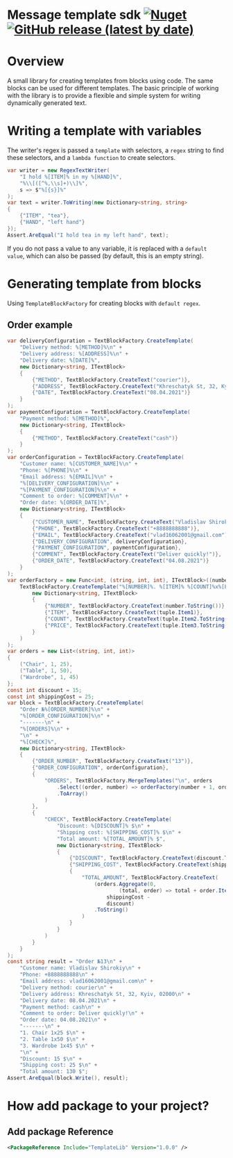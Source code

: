 ﻿Message template sdk [![Nuget](https://img.shields.io/nuget/v/TemplateLib?style=plastic)](https://www.nuget.org/packages/TemplateLib) [![GitHub release (latest by date)](https://img.shields.io/github/v/release/VladShyrokyi/template-message-sdk)](https://github.com/VladShyrokyi/template-message-sdk)
====

# Overview
A small library for creating templates from blocks using code. The same blocks can be used for different templates. The basic principle of working with the library is to provide a flexible and simple system for writing dynamically generated text.

# Writing a template with variables
The writer's regex is passed a `template` with selectors, a `regex` string to find these selectors, and a `lambda function` to create selectors.
```c#
var writer = new RegexTextWriter(
    "I hold %[ITEM]% in my %[HAND]%",
    "%\\[([^%,\\s]+)\\]%",
    s => $"%[{s}]%"
);
var text = writer.ToWriting(new Dictionary<string, string>
{
    {"ITEM", "tea"},
    {"HAND", "left hand"}
});
Assert.AreEqual("I hold tea in my left hand", text);
```
If you do not pass a value to any variable, it is replaced with a `default value`, which can also be passed (by default, this is an empty string).

# Generating template from blocks
Using `TemplateBlockFactory` for creating blocks with `default regex`.

## Order example
```c#
var deliveryConfiguration = TextBlockFactory.CreateTemplate(
    "Delivery method: %[METHOD]%\n" +
    "Delivery address: %[ADDRESS]%\n" +
    "Delivery date: %[DATE]%",
    new Dictionary<string, ITextBlock>
    {
        {"METHOD", TextBlockFactory.CreateText("courier")},
        {"ADDRESS", TextBlockFactory.CreateText("Khreschatyk St, 32, Kyiv, 02000")},
        {"DATE", TextBlockFactory.CreateText("08.04.2021")}
    }
);
var paymentConfiguration = TextBlockFactory.CreateTemplate(
    "Payment method: %[METHOD]%",
    new Dictionary<string, ITextBlock>
    {
        {"METHOD", TextBlockFactory.CreateText("cash")}
    }
);
var orderConfiguration = TextBlockFactory.CreateTemplate(
    "Customer name: %[CUSTOMER_NAME]%\n" +
    "Phone: %[PHONE]%\n" +
    "Email address: %[EMAIL]%\n" +
    "%[DELIVERY_CONFIGURATION]%\n" +
    "%[PAYMENT_CONFIGURATION]%\n" +
    "Comment to order: %[COMMENT]%\n" +
    "Order date: %[ORDER_DATE]%",
    new Dictionary<string, ITextBlock>
    {
        {"CUSTOMER_NAME", TextBlockFactory.CreateText("Vladislav Shirokiy")},
        {"PHONE", TextBlockFactory.CreateText("+8888888888")},
        {"EMAIL", TextBlockFactory.CreateText("vlad16062001@gmail.com")},
        {"DELIVERY_CONFIGURATION", deliveryConfiguration},
        {"PAYMENT_CONFIGURATION", paymentConfiguration},
        {"COMMENT", TextBlockFactory.CreateText("Deliver quickly!")},
        {"ORDER_DATE", TextBlockFactory.CreateText("04.08.2021")}
    }
);
var orderFactory = new Func<int, (string, int, int), ITextBlock>((number, tuple) =>
    TextBlockFactory.CreateTemplate("%[NUMBER]%. %[ITEM]% %[COUNT]%x%[PRICE]% $",
        new Dictionary<string, ITextBlock>
        {
            {"NUMBER", TextBlockFactory.CreateText(number.ToString())},
            {"ITEM", TextBlockFactory.CreateText(tuple.Item1)},
            {"COUNT", TextBlockFactory.CreateText(tuple.Item2.ToString())},
            {"PRICE", TextBlockFactory.CreateText(tuple.Item3.ToString())},
        }
    )
);
var orders = new List<(string, int, int)>
{
    ("Chair", 1, 25),
    ("Table", 1, 50),
    ("Wardrobe", 1, 45)
};
const int discount = 15;
const int shippingCost = 25;
var block = TextBlockFactory.CreateTemplate(
    "Order №%[ORDER_NUMBER]%\n" +
    "%[ORDER_CONFIGURATION]%\n" +
    "-------\n" +
    "%[ORDERS]%\n" +
    "\n" +
    "%[CHECK]%",
    new Dictionary<string, ITextBlock>
    {
        {"ORDER_NUMBER", TextBlockFactory.CreateText("13")},
        {"ORDER_CONFIGURATION", orderConfiguration},
        {
            "ORDERS", TextBlockFactory.MergeTemplates("\n", orders
                .Select((order, number) => orderFactory(number + 1, order))
                .ToArray()
            )
        },
        {
            "CHECK", TextBlockFactory.CreateTemplate(
                "Discount: %[DISCOUNT]% $\n" +
                "Shipping cost: %[SHIPPING_COST]% $\n" +
                "Total amount: %[TOTAL_AMOUNT]% $",
                new Dictionary<string, ITextBlock>
                {
                    {"DISCOUNT", TextBlockFactory.CreateText(discount.ToString())},
                    {"SHIPPING_COST", TextBlockFactory.CreateText(shippingCost.ToString())},
                    {
                        "TOTAL_AMOUNT", TextBlockFactory.CreateText(
                            (orders.Aggregate(0,
                                    (total, order) => total + order.Item2 * order.Item3) +
                                shippingCost -
                                discount)
                            .ToString()
                        )
                    }
                }
            )
        }
    }
);
const string result = "Order №13\n" +
    "Customer name: Vladislav Shirokiy\n" +
    "Phone: +8888888888\n" +
    "Email address: vlad16062001@gmail.com\n" +
    "Delivery method: courier\n" +
    "Delivery address: Khreschatyk St, 32, Kyiv, 02000\n" +
    "Delivery date: 08.04.2021\n" +
    "Payment method: cash\n" +
    "Comment to order: Deliver quickly!\n" +
    "Order date: 04.08.2021\n" +
    "-------\n" +
    "1. Chair 1x25 $\n" +
    "2. Table 1x50 $\n" +
    "3. Wardrobe 1x45 $\n" +
    "\n" +
    "Discount: 15 $\n" +
    "Shipping cost: 25 $\n" +
    "Total amount: 130 $";
Assert.AreEqual(block.Write(), result);
```

# How add package to your project?

## Add package Reference
```xml
<PackageReference Include="TemplateLib" Version="1.0.0" />
```
